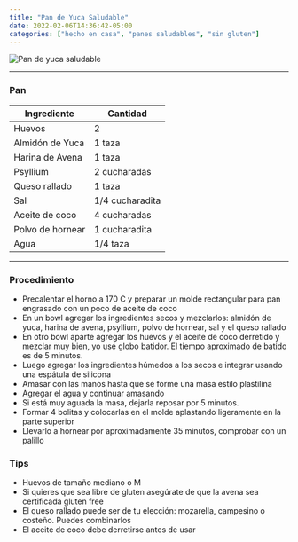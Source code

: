 ```yaml
---
title: "Pan de Yuca Saludable"
date: 2022-02-06T14:36:42-05:00
categories: ["hecho en casa", "panes saludables", "sin gluten"]
---
```

![Pan de yuca saludable](../../images/pan_yuca_saludable.jpg)
___
### Pan 

| Ingrediente | Cantidad |
| ----------- | ----------- |
| Huevos | 2 |
| Almidón de Yuca | 1 taza |
| Harina de Avena | 1 taza |
| Psyllium | 2 cucharadas|
| Queso rallado | 1 taza | 
| Sal | 1/4 cucharadita |
| Aceite de coco | 4 cucharadas |
| Polvo de hornear | 1 cucharadita|
| Agua | 1/4 taza|
___

### Procedimiento 
- Precalentar el horno a 170 C y preparar un molde rectangular para pan engrasado con un poco de aceite de coco
- En un bowl agregar los ingredientes secos y mezclarlos: almidón de yuca, harina de avena, psyllium, polvo de hornear, sal y el queso rallado 
- En otro bowl aparte agregar los huevos y el aceite de coco derretido y mezclar muy bien, yo usé globo batidor. El tiempo aproximado de batido es de 5 minutos.
- Luego agregar los ingredientes húmedos a los secos e integrar usando una espátula de silicona
- Amasar con las manos hasta que se forme una masa estilo plastilina
- Agregar el agua y continuar amasando
- Si está muy aguada la masa, dejarla reposar por 5 minutos.
- Formar 4 bolitas y colocarlas en el molde aplastando ligeramente en la parte superior
- Llevarlo a hornear por aproximadamente 35 minutos, comprobar con un palillo

### Tips 
- Huevos de tamaño mediano o M
- Si quieres que sea libre de gluten asegúrate de que la avena sea certificada gluten free
- El queso rallado puede ser de tu elección: mozarella, campesino o costeño. Puedes combinarlos
- El aceite de coco debe derretirse antes de usar

